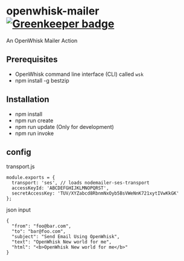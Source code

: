 # openwhisk-mailer [![Greenkeeper badge](https://badges.greenkeeper.io/martinic/openwhisk-mailer.svg)](https://greenkeeper.io/)

An OpenWhisk Mailer Action

## Prerequisites
- OpenWhisk command line interface (CLI) called `wsk`
- npm install -g bestzip

## Installation
- npm install
- npm run create
- npm run update (Only for development)
- npm run invoke

## config

transport.js
```
module.exports = {
  transport: 'ses', // loads nodemailer-ses-transport
  accessKeyId: 'ABCDEFGHIJKLMNOPQRST',
  secretAccessKey: 'TUV/XYZabcd8RbnmNxOyb5BsVWeNnK721xytIVwKkGK'
};
```

json input
```
{
  "from": "foo@bar.com",
  "to": "bar@foo.com",
  "subject": "Send Email Using OpenWhisk",
  "text": "OpenWhisk New world for me",
  "html": "<b>OpenWhisk New world for me</b>"
}
```
